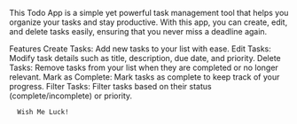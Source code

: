 This Todo App is a simple yet powerful task management tool that helps you organize your tasks and stay productive. With this app, you can create, edit, and delete tasks easily, ensuring that you never miss a deadline again.

Features
Create Tasks: Add new tasks to your list with ease.
Edit Tasks: Modify task details such as title, description, due date, and priority.
Delete Tasks: Remove tasks from your list when they are completed or no longer relevant.
Mark as Complete: Mark tasks as complete to keep track of your progress.
Filter Tasks: Filter tasks based on their status (complete/incomplete) or priority.


      Wish Me Luck!